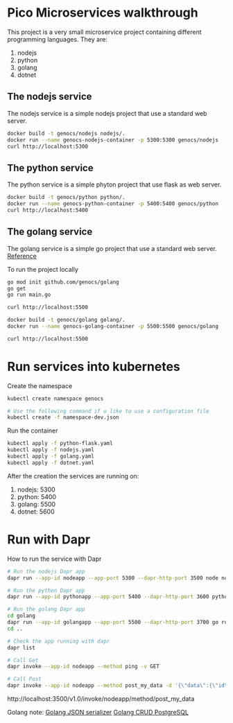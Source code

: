 Pico Microservices walkthrough
====

This project is a very small microservice project containing different programming languages. They are:
1. nodejs
2. python
3. golang
4. dotnet

## The nodejs service
The nodejs service is a simple nodejs project that use a standard web server.

``` bash
docker build -t genocs/nodejs nodejs/.
docker run --name genocs-nodejs-container -p 5300:5300 genocs/nodejs
curl http://localhost:5300
```

## The python service
The python service is a simple phyton project that use flask as web server.

``` bash
docker build -t genocs/python python/.
docker run --name genocs-python-container -p 5400:5400 genocs/python
curl http://localhost:5400
```


## The golang service
The golang service is a simple go project that use a standard web server.
[Reference](https://www.callicoder.com/docker-golang-image-container-example/)

To run the project locally
``` bash
go mod init github.com/genocs/golang
go get
go run main.go

curl http://localhost:5500
```

``` bash
docker build -t genocs/golang golang/.
docker run --name genocs-golang-container -p 5500:5500 genocs/golang

curl http://localhost:5500
```

# Run services into kubernetes

Create the namespace
``` bash
kubectl create namespace genocs

# Use the following command if u like to use a configuration file
kubectl create -f namespace-dev.json
```

Run the container
``` bash
kubectl apply -f python-flask.yaml
kubectl apply -f nodejs.yaml
kubectl apply -f golang.yaml
kubectl apply -f dotnet.yaml
```

After the creation the services are running on:

1. nodejs: 5300
2. python: 5400
3. golang: 5500
4. dotnet: 5600

# Run with Dapr

How to run the service with Dapr 
``` bash
# Run the nodejs Dapr app
dapr run --app-id nodeapp --app-port 5300 --dapr-http-port 3500 node nodejs/hello-server.js

# Run the python Dapr app
dapr run --app-id pythonapp --app-port 5400 --dapr-http-port 3600 python python-flask/app.py

# Run the golang Dapr app
cd golang
dapr run --app-id golangapp --app-port 5500 --dapr-http-port 3700 go run main.go
cd ..

# Check the app running with dapr
dapr list

# Call Get 
dapr invoke --app-id nodeapp --method ping -v GET

# Call Post
dapr invoke --app-id nodeapp --method post_my_data -d '{\"data\":{\"id\":\"Hello\"}}'
```


http://localhost:3500/v1.0/invoke/nodeapp/method/post_my_data



Golang note:
[Golang JSON serializer](https://blog.golang.org/json)
[Golang CRUD PostgreSQL](https://sagarkbhatt.medium.com/golang-hack-empty-response-body-682cf1a60cf6)